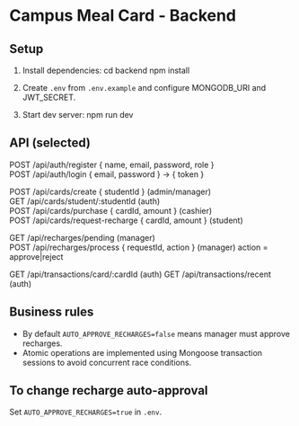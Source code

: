 # Campus Meal Card - Backend

## Setup
1. Install dependencies:
   cd backend
   npm install

2. Create `.env` from `.env.example` and configure MONGODB_URI and JWT_SECRET.

3. Start dev server:
   npm run dev

## API (selected)
POST /api/auth/register { name, email, password, role }  
POST /api/auth/login { email, password } -> { token }

POST /api/cards/create { studentId } (admin/manager)  
GET /api/cards/student/:studentId (auth)  
POST /api/cards/purchase { cardId, amount } (cashier)  
POST /api/cards/request-recharge { cardId, amount } (student)

GET /api/recharges/pending (manager)  
POST /api/recharges/process { requestId, action } (manager) action = approve|reject

GET /api/transactions/card/:cardId (auth)
GET /api/transactions/recent (auth)

## Business rules
- By default `AUTO_APPROVE_RECHARGES=false` means manager must approve recharges.
- Atomic operations are implemented using Mongoose transaction sessions to avoid concurrent race conditions.

## To change recharge auto-approval
Set `AUTO_APPROVE_RECHARGES=true` in `.env`.
